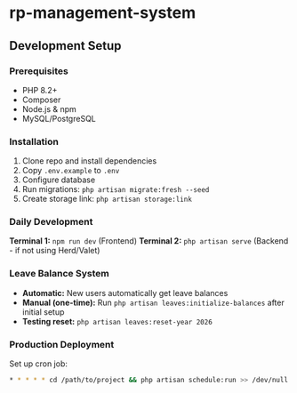 # rp-management-system

## Development Setup

### Prerequisites
- PHP 8.2+
- Composer
- Node.js & npm
- MySQL/PostgreSQL

### Installation
1. Clone repo and install dependencies
2. Copy `.env.example` to `.env`
3. Configure database
4. Run migrations: `php artisan migrate:fresh --seed`
5. Create storage link: `php artisan storage:link`

### Daily Development
**Terminal 1:** `npm run dev` (Frontend)
**Terminal 2:** `php artisan serve` (Backend - if not using Herd/Valet)

### Leave Balance System
- **Automatic:** New users automatically get leave balances
- **Manual (one-time):** Run `php artisan leaves:initialize-balances` after initial setup
- **Testing reset:** `php artisan leaves:reset-year 2026`

### Production Deployment
Set up cron job:
```bash
* * * * * cd /path/to/project && php artisan schedule:run >> /dev/null 2>&1
```